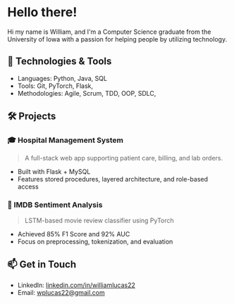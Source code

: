 # Hello there!

Hi my name is William, and I'm a Computer Science graduate from the University of Iowa with a passion for helping people by utilizing technology.

## 🔧 Technologies & Tools
- Languages: Python, Java, SQL
- Tools: Git, PyTorch, Flask, 
- Methodologies: Agile, Scrum, TDD, OOP, SDLC, 

## 🛠️ Projects
### 🎓 Hospital Management System
> A full-stack web app supporting patient care, billing, and lab orders.
- Built with Flask + MySQL
- Features stored procedures, layered architecture, and role-based access

### 🤖 IMDB Sentiment Analysis
> LSTM-based movie review classifier using PyTorch
- Achieved 85% F1 Score and 92% AUC
- Focus on preprocessing, tokenization, and evaluation

## 📫 Get in Touch
- LinkedIn: [linkedin.com/in/williamlucas22](https://linkedin.com/in/williamlucas22)
- Email: wplucas22@gmail.com

